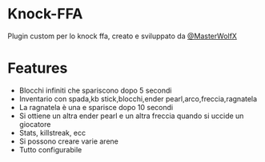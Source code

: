# Knock-FFA

Plugin custom per lo knock ffa, creato e sviluppato da [@MasterWolfX](https://github.com/MasterWolfx)

# Features

- Blocchi infiniti che spariscono dopo 5 secondi
- Inventario con spada,kb stick,blocchi,ender pearl,arco,freccia,ragnatela
- La ragnatela è una e sparisce dopo 10 secondi
- Si ottiene un altra ender pearl e un altra freccia quando si uccide un giocatore
- Stats, killstreak, ecc
- Si possono creare varie arene
- Tutto configurabile

